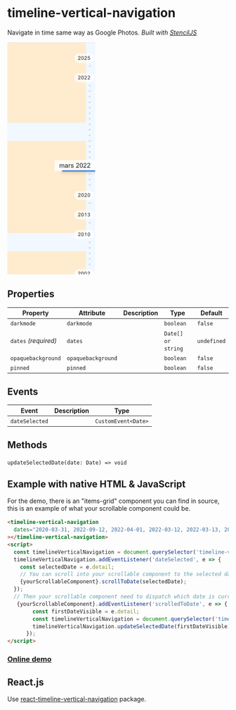 # timeline-vertical-navigation

Navigate in time same way as Google Photos.
_Built with [StencilJS](https://stenciljs.com/)_

[<img src="screenshot.png" width="200" alt=""/>](https://timeline-vertical-navigation.herokuapp.com/)

## Properties

| Property             | Attribute          | Description | Type               | Default     |
| -------------------- | ------------------ | ----------- | ------------------ | ----------- |
| `darkmode`           | `darkmode`         |             | `boolean`          | `false`     |
| `dates` _(required)_ | `dates`            |             | `Date[] or string` | `undefined` |
| `opaquebackground`   | `opaquebackground` |             | `boolean`          | `false`     |
| `pinned`             | `pinned`           |             | `boolean`          | `false`     |

## Events

| Event          | Description | Type                |
| -------------- | ----------- | ------------------- |
| `dateSelected` |             | `CustomEvent<Date>` |

## Methods

`updateSelectedDate(date: Date) => void`

## Example with native HTML & JavaScript

For the demo, there is an "items-grid" component you can find in source, this is an example of what your scrollable component could be.

```html
<timeline-vertical-navigation
  dates="2020-03-31, 2022-09-12, 2022-04-01, 2022-03-12, 2022-03-13, 2022-03-14, 2022-03-15, 2000-01-01, 2010-12-01, 2013-10-01, 2010-11-21, 1998-07-28, 2000-01-01, 2000-01-11, 2002-03-11, 2002-04-11, 2002-04-12, 2025-01-01"
></timeline-vertical-navigation>
<script>
  const timelineVerticalNavigation = document.querySelector('timeline-vertical-navigation');
  timelineVerticalNavigation.addEventListener('dateSelected', e => {
    const selectedDate = e.detail;
    // You can scroll into your scrollable component to the selected date
    {yourScrollableComponent}.scrollToDate(selectedDate);
  });
  // Then your scrollable component need to dispatch which date is currently displayed in order to update the selected date
   {yourScrollableComponent}.addEventListener('scrolledToDate', e => {
        const firstDateVisible = e.detail;
        const timelineVerticalNavigation = document.querySelector('timeline-vertical-navigation');
        timelineVerticalNavigation.updateSelectedDate(firstDateVisible);
      });
</script>
```

### [Online demo](https://timeline-vertical-navigation.herokuapp.com/)

## React.js

Use [react-timeline-vertical-navigation](https://www.npmjs.com/package/react-timeline-vertical-navigation) package.

